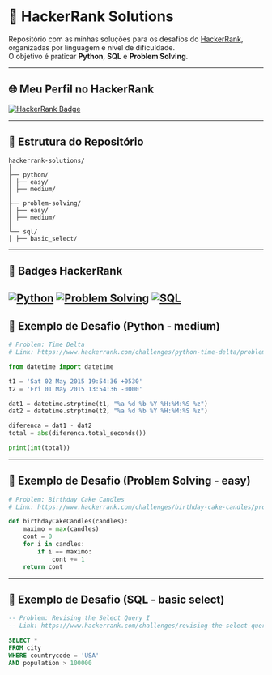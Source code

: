 # 🚀 HackerRank Solutions

Repositório com as minhas soluções para os desafios do [HackerRank](https://www.hackerrank.com/), organizadas por linguagem e nível de dificuldade.  
O objetivo é praticar **Python**, **SQL** e **Problem Solving**.

---

## 🌐 Meu Perfil no HackerRank
[![HackerRank Badge](https://img.shields.io/badge/HackerRank-Profile-2EC866?logo=HackerRank&logoColor=white)](https://www.hackerrank.com/rayytrindade)

---

## 📂 Estrutura do Repositório
```
hackerrank-solutions/
│
├── python/
│ ├── easy/
│ ├── medium/
│
├── problem-solving/
│ ├── easy/
│ ├── medium/
│
└── sql/
│ ├── basic_select/
```
---

## 🏅 Badges HackerRank
[![Python](https://img.shields.io/badge/Python-5⭐-2EC866?logo=python&logoColor=white)](https://www.hackerrank.com/rayytrindade)
[![Problem Solving](https://img.shields.io/badge/Problem%20Solving-2⭐-2EC866?logo=hackerrank&logoColor=white)](https://www.hackerrank.com/rayytrindade)
[![SQL](https://img.shields.io/badge/SQL-1⭐-2EC866?logo=postgresql&logoColor=white)](https://www.hackerrank.com/rayytrindade)
---

## 📌 Exemplo de Desafio (Python - medium)

```python
# Problem: Time Delta
# Link: https://www.hackerrank.com/challenges/python-time-delta/problem

from datetime import datetime

t1 = 'Sat 02 May 2015 19:54:36 +0530'
t2 = 'Fri 01 May 2015 13:54:36 -0000'

dat1 = datetime.strptime(t1, "%a %d %b %Y %H:%M:%S %z")
dat2 = datetime.strptime(t2, "%a %d %b %Y %H:%M:%S %z")

diferenca = dat1 - dat2
total = abs(diferenca.total_seconds())

print(int(total))
```

---

## 📌 Exemplo de Desafio (Problem Solving - easy)
```python
# Problem: Birthday Cake Candles
# Link: https://www.hackerrank.com/challenges/birthday-cake-candles/problem

def birthdayCakeCandles(candles):
    maximo = max(candles)
    cont = 0
    for i in candles:
        if i == maximo:
            cont += 1
    return cont

```
---

## 📌 Exemplo de Desafio (SQL - basic select)
```sql
-- Problem: Revising the Select Query I
-- Link: https://www.hackerrank.com/challenges/revising-the-select-query/problem

SELECT *
FROM city
WHERE countrycode = 'USA'
AND population > 100000

```
